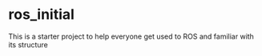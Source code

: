 # ros_initial
This is a starter project to help everyone get used to ROS and familiar with its structure
